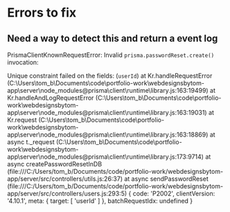 # Errors to fix

## Need a way to detect this and return a event log

PrismaClientKnownRequestError:
Invalid `prisma.passwordReset.create()` invocation:


Unique constraint failed on the fields: (`userId`)
    at Kr.handleRequestError (C:\Users\tom_b\Documents\code\portfolio-work\webdesignsbytom-app\server\node_modules\@prisma\client\runtime\library.js:163:19499)
    at Kr.handleAndLogRequestError (C:\Users\tom_b\Documents\code\portfolio-work\webdesignsbytom-app\server\node_modules\@prisma\client\runtime\library.js:163:19031)
    at Kr.request (C:\Users\tom_b\Documents\code\portfolio-work\webdesignsbytom-app\server\node_modules\@prisma\client\runtime\library.js:163:18869)
    at async t._request (C:\Users\tom_b\Documents\code\portfolio-work\webdesignsbytom-app\server\node_modules\@prisma\client\runtime\library.js:173:9714)
    at async createPasswordResetInDB (file:///C:/Users/tom_b/Documents/code/portfolio-work/webdesignsbytom-app/server/src/controllers/utils.js:26:37)
    at async sendPasswordReset (file:///C:/Users/tom_b/Documents/code/portfolio-work/webdesignsbytom-app/server/src/controllers/users.js:293:5) {
  code: 'P2002',
  clientVersion: '4.10.1',
  meta: { target: [ 'userId' ] },
  batchRequestIdx: undefined
}